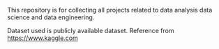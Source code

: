 This repository is for collecting all projects related to data analysis data science and data engineering.

Dataset used is publicly available dataset.
Reference from https://www.kaggle.com